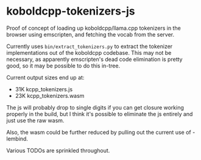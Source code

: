 # koboldcpp-tokenizers-js

Proof of concept of loading up koboldcpp/llama.cpp tokenizers in the browser using emscripten, and fetching the vocab from the server.

Currently uses `bin/extract_tokenizers.py` to extract the tokenizer implementations out of the koboldcpp codebase. This may not be necessary, as apparently emscripten's dead code elimination is pretty good, so it may be possible to do this in-tree.

Current output sizes end up at:
- 31K kcpp_tokenizers.js
- 23K kcpp_tokenizers.wasm

The js will probably drop to single digits if you can get closure working properly in the build, but I think it's possible to eliminate the js entirely and just use the raw wasm.

Also, the wasm could be further reduced by pulling out the current use of -lembind.

Various TODOs are sprinkled throughout.